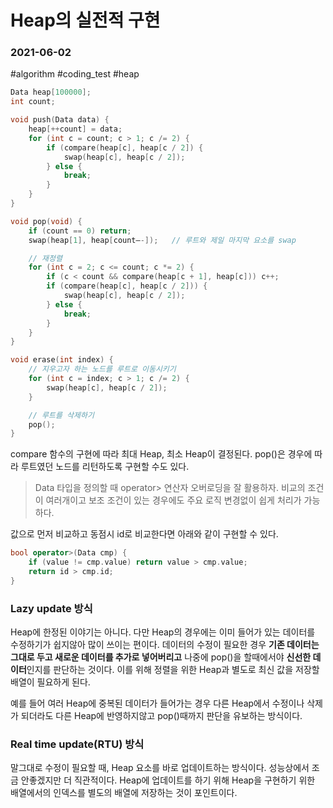# Heap의 실전적 구현
### 2021-06-02
#algorithm #coding_test #heap
```cpp
Data heap[100000];
int count;

void push(Data data) {
	heap[++count] = data;
	for (int c = count; c > 1; c /= 2) {
		if (compare(heap[c], heap[c / 2]) {
			swap(heap[c], heap[c / 2]);
		} else {
			break;
		}
	}
}

void pop(void) {
	if (count == 0) return;
	swap(heap[1], heap[count—-]);	// 루트와 제일 마지막 요소를 swap

	// 재정렬
	for (int c = 2; c <= count; c *= 2) {
		if (c < count && compare(heap[c + 1], heap[c])) c++;
		if (compare(heap[c], heap[c / 2])) {
			swap(heap[c], heap[c / 2]);
		} else {
			break;
		}
	}
}

void erase(int index) {
	// 지우고자 하는 노드를 루트로 이동시키기
	for (int c = index; c > 1; c /= 2) {
		swap(heap[c], heap[c / 2]);
	}

	// 루트를 삭제하기
	pop();
}
```

compare 함수의 구현에 따라 최대 Heap, 최소 Heap이 결정된다. pop()은 경우에 따라 루트였던 노드를 리턴하도록 구현할 수도 있다.


> Data 타입을 정의할 때 operator> 연산자 오버로딩을 잘 활용하자. 비교의 조건이 여러개이고 보조 조건이 있는 경우에도 주요 로직 변경없이 쉽게 처리가 가능하다.  

값으로 먼저 비교하고 동점시 id로 비교한다면 아래와 같이 구현할 수 있다.
```cpp
bool operator>(Data cmp) {
	if (value != cmp.value) return value > cmp.value;
	return id > cmp.id;
}
```



### Lazy update 방식

Heap에 한정된 이야기는 아니다. 다만 Heap의 경우에는 이미 들어가 있는 데이터를 수정하기가 쉽지않아 많이 쓰이는 편이다. 데이터의 수정이 필요한 경우 **기존 데이터는 그대로 두고 새로운 데이터를 추가로 넣어버리고** 나중에 pop()을 할때에서야 **신선한 데이터**인지를 판단하는 것이다. 이를 위해 정렬을 위한 Heap과 별도로 최신 값을 저장할 배열이 필요하게 된다.

예를 들어 여러 Heap에 중복된 데이터가 들어가는 경우 다른 Heap에서 수정이나 삭제가 되더라도 다른 Heap에 반영하지않고 pop()때까지 판단을 유보하는 방식이다.


### Real time update(RTU) 방식

말그대로 수정이 필요할 때, Heap 요소를 바로 업데이트하는 방식이다. 성능상에서 조금 안좋겠지만 더 직관적이다. Heap에 업데이트를 하기 위해 Heap을 구현하기 위한 배열에서의 인덱스를 별도의 배열에 저장하는 것이 포인트이다.